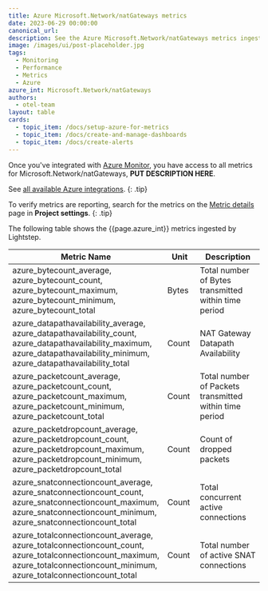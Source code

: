 ```yaml
---
title: Azure Microsoft.Network/natGateways metrics
date: 2023-06-29 00:00:00
canonical_url:
description: See the Azure Microsoft.Network/natGateways metrics ingested by Lightstep Observability
image: /images/ui/post-placeholder.jpg
tags:
  - Monitoring
  - Performance
  - Metrics
  - Azure
azure_int: Microsoft.Network/natGateways
authors:
  - otel-team
layout: table
cards:
  - topic_item: /docs/setup-azure-for-metrics
  - topic_item: /docs/create-and-manage-dashboards
  - topic_item: /docs/create-alerts
---
```

Once you've integrated with [Azure Monitor](/docs/setup-azure-for-metrics), you have access to all metrics for Microsoft.Network/natGateways, **PUT DESCRIPTION HERE**. 

See [all available Azure integrations](/docs/azure-metrics).
{: .tip}

To verify metrics are reporting, search for the metrics on the [Metric details](/docs/manage-metric-details) page in **Project settings**.
{: .tip}

The following table shows the {{page.azure_int}} metrics ingested by Lightstep.
<table class="table-aws">
<colgroup><col span="1" style="width: 35%;" /><col span="1" style="width: 15%;" /><col span="1" style="width: 35%;" /></colgroup>
  <thead>
    <th>Metric Name</th>
    <th>Unit</th>
    <th>Description</th>
  </thead>
  <tr>
    <td>azure_bytecount_average, azure_bytecount_count, azure_bytecount_maximum, azure_bytecount_minimum, azure_bytecount_total</td>
    <td>Bytes</td>
    <td>Total number of Bytes transmitted within time period</td>
  </tr>
  <tr>
    <td>azure_datapathavailability_average, azure_datapathavailability_count, azure_datapathavailability_maximum, azure_datapathavailability_minimum, azure_datapathavailability_total</td>
    <td>Count</td>
    <td>NAT Gateway Datapath Availability</td>
  </tr>
  <tr>
    <td>azure_packetcount_average, azure_packetcount_count, azure_packetcount_maximum, azure_packetcount_minimum, azure_packetcount_total</td>
    <td>Count</td>
    <td>Total number of Packets transmitted within time period</td>
  </tr>
  <tr>
    <td>azure_packetdropcount_average, azure_packetdropcount_count, azure_packetdropcount_maximum, azure_packetdropcount_minimum, azure_packetdropcount_total</td>
    <td>Count</td>
    <td>Count of dropped packets</td>
  </tr>
  <tr>
    <td>azure_snatconnectioncount_average, azure_snatconnectioncount_count, azure_snatconnectioncount_maximum, azure_snatconnectioncount_minimum, azure_snatconnectioncount_total</td>
    <td>Count</td>
    <td>Total concurrent active connections</td>
  </tr>
  <tr>
    <td>azure_totalconnectioncount_average, azure_totalconnectioncount_count, azure_totalconnectioncount_maximum, azure_totalconnectioncount_minimum, azure_totalconnectioncount_total</td>
    <td>Count</td>
    <td>Total number of active SNAT connections</td>
  </tr>
</table>
